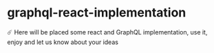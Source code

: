 # graphql-react-implementation
☄️ Here will be placed some react and GraphQL implementation, use it, enjoy and let us know about your ideas
